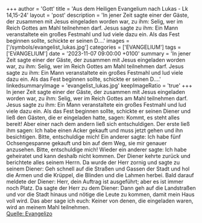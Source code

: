 +++
author = 'Gott'
title = 'Aus dem Heiligen Evangelium nach Lukas - Lk 14,15-24'
layout = 'post'
description = 'In jener Zeit sagte einer der Gäste, der zusammen mit Jesus eingeladen worden war, zu ihm: Selig, wer im Reich Gottes am Mahl teilnehmen darf. Jesus sagte zu ihm: Ein Mann veranstaltete ein großes Festmahl und lud viele dazu ein. Als das Fest beginnen sollte, schickte er seinen D....'
images = ['/symbols/evangelist_lukas.jpg']
categories = ['EVANGELIUM']
tags = ['EVANGELIUM']
date = '2023-11-07 09:00:00 +0100'
summary = 'In jener Zeit sagte einer der Gäste, der zusammen mit Jesus eingeladen worden war, zu ihm: Selig, wer im Reich Gottes am Mahl teilnehmen darf. Jesus sagte zu ihm: Ein Mann veranstaltete ein großes Festmahl und lud viele dazu ein. Als das Fest beginnen sollte, schickte er seinen D....'
linkedsummaryImage = 'evangelist_lukas.jpg'
keepImageRatio = 'true'
+++
In jener Zeit sagte einer der Gäste, der zusammen mit Jesus eingeladen worden war, zu ihm: Selig, wer im Reich Gottes am Mahl teilnehmen darf.
Jesus sagte zu ihm: Ein Mann veranstaltete ein großes Festmahl und lud viele dazu ein.
Als das Fest beginnen sollte, schickte er seinen Diener und ließ den Gästen, die er eingeladen hatte, sagen: Kommt, es steht alles bereit!
Aber einer nach dem andern ließ sich entschuldigen.<!--more--> Der erste ließ ihm sagen: Ich habe einen Acker gekauft und muss jetzt gehen und ihn besichtigen. Bitte, entschuldige mich!
Ein anderer sagte: Ich habe fünf Ochsengespanne gekauft und bin auf dem Weg, sie mir genauer anzusehen. Bitte, entschuldige mich!
Wieder ein anderer sagte: Ich habe geheiratet und kann deshalb nicht kommen.
Der Diener kehrte zurück und berichtete alles seinem Herrn. Da wurde der Herr zornig und sagte zu seinem Diener: Geh schnell auf die Straßen und Gassen der Stadt und hol die Armen und die Krüppel, die Blinden und die Lahmen herbei.
Bald darauf meldete der Diener: Herr, dein Auftrag ist ausgeführt; aber es ist immer noch Platz.
Da sagte der Herr zu dem Diener: Dann geh auf die Landstraßen und vor die Stadt hinaus und nötige die Leute zu kommen, damit mein Haus voll wird.
Das aber sage ich euch: Keiner von denen, die eingeladen waren, wird an meinem Mahl teilnehmen.<br> [Quelle: Evangelizo](https://evangeliumtagfuertag.org/DE/gospel)